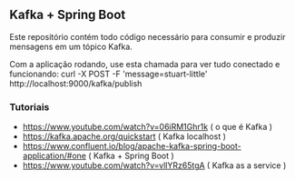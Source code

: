## Kafka + Spring Boot
Este repositório contém todo código necessário para consumir e produzir mensagens em um tópico Kafka.

Com a aplicação rodando, use esta chamada para ver tudo conectado e funcionando: curl -X POST -F 'message=stuart-little' http://localhost:9000/kafka/publish

### Tutoriais
- https://www.youtube.com/watch?v=06iRM1Ghr1k ( o que é Kafka )
- https://kafka.apache.org/quickstart ( Kafka localhost )
- https://www.confluent.io/blog/apache-kafka-spring-boot-application/#one ( Kafka + Spring Boot )
- https://www.youtube.com/watch?v=vllYRz65tgA ( Kafka as a service )
